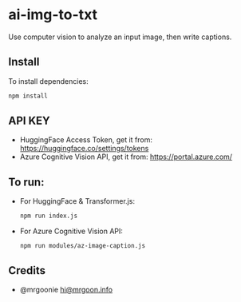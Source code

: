 # ai-img-to-txt

Use computer vision to analyze an input image, then write captions.

## Install

To install dependencies:

```bash
npm install
```

## API KEY

- HuggingFace Access Token, get it from: https://huggingface.co/settings/tokens
- Azure Cognitive Vision API, get it from: https://portal.azure.com/

## To run:

- For HuggingFace & Transformer.js:

    ```bash
    npm run index.js
    ```

- For Azure Cognitive Vision API:

    ```
    npm run modules/az-image-caption.js
    ```

## Credits

- @mrgoonie <hi@mrgoon.info>